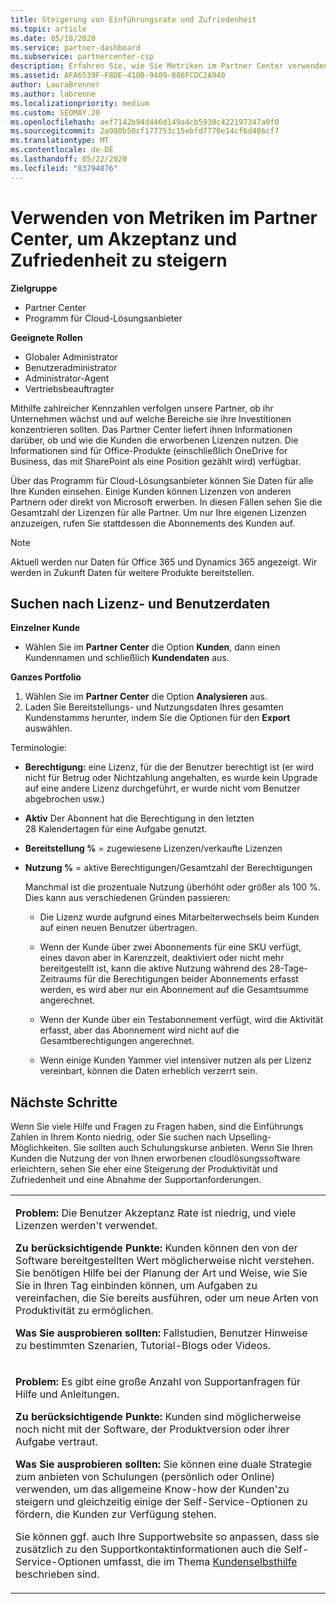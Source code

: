 ```yaml
---
title: Steigerung von Einführungsrate und Zufriedenheit
ms.topic: article
ms.date: 05/18/2020
ms.service: partner-dashboard
ms.subservice: partnercenter-csp
description: Erfahren Sie, wie Sie Metriken im Partner Center verwenden. Metriken können zeigen, ob Ihr Unternehmen zunimmt, wie Kunden ihre Lizenzen verwenden und wo Sie sich mit den Investitionen beschäftigen.
ms.assetid: AFA6539F-F8DE-410B-9409-886FCDC2A940
author: LauraBrenner
ms.author: labrenne
ms.localizationpriority: medium
ms.custom: SEOMAY.20
ms.openlocfilehash: aef7142b94d446d149a4cb5930c422197347a0f0
ms.sourcegitcommit: 2a980b50cf177753c15ebfd7770e14cf6d486cf7
ms.translationtype: MT
ms.contentlocale: de-DE
ms.lasthandoff: 05/22/2020
ms.locfileid: "83794876"
---
```

# <a name="use-metrics-in-partner-center-to-increase-adoption-and-satisfaction"></a>Verwenden von Metriken im Partner Center, um Akzeptanz und Zufriedenheit zu steigern

**Zielgruppe**

- Partner Center
- Programm für Cloud-Lösungsanbieter

**Geeignete Rollen**

- Globaler Administrator
- Benutzeradministrator
- Administrator-Agent
- Vertriebsbeauftragter

Mithilfe zahlreicher Kennzahlen verfolgen unsere Partner, ob ihr Unternehmen wächst und auf welche Bereiche sie ihre Investitionen konzentrieren sollten. Das Partner Center liefert ihnen Informationen darüber, ob und wie die Kunden die erworbenen Lizenzen nutzen. Die Informationen sind für Office-Produkte (einschließlich OneDrive for Business, das mit SharePoint als eine Position gezählt wird) verfügbar.

Über das Programm für Cloud-Lösungsanbieter können Sie Daten für alle Ihre Kunden einsehen. Einige Kunden können Lizenzen von anderen Partnern oder direkt von Microsoft erwerben. In diesen Fällen sehen Sie die Gesamtzahl der Lizenzen für alle Partner. Um nur Ihre eigenen Lizenzen anzuzeigen, rufen Sie stattdessen die Abonnements des Kunden auf.

> [!NOTE]  
>  Aktuell werden nur Daten für Office 365 und Dynamics 365 angezeigt. Wir werden in Zukunft Daten für weitere Produkte bereitstellen.

## <a name="find-license-and-user-data"></a>Suchen nach Lizenz- und Benutzerdaten


**Einzelner Kunde**

- Wählen Sie im **Partner Center** die Option **Kunden**, dann einen Kundennamen und schließlich **Kundendaten** aus.

**Ganzes Portfolio**

1.  Wählen Sie im **Partner Center** die Option **Analysieren** aus.
2.  Laden Sie Bereitstellungs- und Nutzungsdaten Ihres gesamten Kundenstamms herunter, indem Sie die Optionen für den **Export** auswählen.

Terminologie:

- **Berechtigung:** eine Lizenz, für die der Benutzer berechtigt ist (er wird nicht für Betrug oder Nichtzahlung angehalten, es wurde kein Upgrade auf eine andere Lizenz durchgeführt, er wurde nicht vom Benutzer abgebrochen usw.)

- **Aktiv** Der Abonnent hat die Berechtigung in den letzten 28 Kalendertagen für eine Aufgabe genutzt.

- **Bereitstellung %** = zugewiesene Lizenzen/verkaufte Lizenzen

- **Nutzung %** = aktive Berechtigungen/Gesamtzahl der Berechtigungen

   Manchmal ist die prozentuale Nutzung überhöht oder größer als 100 %. Dies kann aus verschiedenen Gründen passieren:

   - Die Lizenz wurde aufgrund eines Mitarbeiterwechsels beim Kunden auf einen neuen Benutzer übertragen.

   - Wenn der Kunde über zwei Abonnements für eine SKU verfügt, eines davon aber in Karenzzeit, deaktiviert oder nicht mehr bereitgestellt ist, kann die aktive Nutzung während des 28-Tage-Zeitraums für die Berechtigungen beider Abonnements erfasst werden, es wird aber nur ein Abonnement auf die Gesamtsumme angerechnet.

   - Wenn der Kunde über ein Testabonnement verfügt, wird die Aktivität erfasst, aber das Abonnement wird nicht auf die Gesamtberechtigungen angerechnet.

   - Wenn einige Kunden Yammer viel intensiver nutzen als per Lizenz vereinbart, können die Daten erheblich verzerrt sein.

## <a name="next-steps"></a>Nächste Schritte

Wenn Sie viele Hilfe und Fragen zu Fragen haben, sind die Einführungs Zahlen in Ihrem Konto niedrig, oder Sie suchen nach Upselling-Möglichkeiten. Sie sollten auch Schulungskurse anbieten. Wenn Sie Ihren Kunden die Nutzung der von Ihnen erworbenen cloudlösungssoftware erleichtern, sehen Sie eher eine Steigerung der Produktivität und Zufriedenheit und eine Abnahme der Supportanforderungen.

<table>
<colgroup>
<col width="100%" />
</colgroup>
<tbody>
<tr class="odd">
<td><p><strong>Problem:</strong> Die Benutzer Akzeptanz Rate ist niedrig, und viele Lizenzen werden&#39;t verwendet.</p>
<p><strong>Zu berücksichtigende Punkte:</strong> Kunden können den von der Software bereitgestellten Wert möglicherweise nicht verstehen. Sie benötigen Hilfe bei der Planung der Art und Weise, wie Sie Sie in Ihren Tag einbinden können, um Aufgaben zu vereinfachen, die Sie bereits ausführen, oder um neue Arten von Produktivität zu ermöglichen.</p>
<p><strong>Was Sie ausprobieren sollten:</strong> Fallstudien, Benutzer Hinweise zu bestimmten Szenarien, Tutorial-Blogs oder Videos.</p></td>
</tr>
<tr class="even">
<td><p><strong>Problem:</strong> Es gibt eine große Anzahl von Supportanfragen für Hilfe und Anleitungen.</p>
<p><strong>Zu berücksichtigende Punkte:</strong> Kunden sind möglicherweise noch nicht mit der Software, der Produktversion oder ihrer Aufgabe vertraut.</p>
<p><strong>Was Sie ausprobieren sollten:</strong> Sie können eine duale Strategie zum anbieten von Schulungen (persönlich oder Online) verwenden, um das allgemeine Know-how der Kunden&#39;zu steigern und gleichzeitig einige der Self-Service-Optionen zu fördern, die Kunden zur Verfügung stehen.</p>
<p>Sie können ggf. auch Ihre Supportwebsite so anpassen, dass sie zusätzlich zu den Supportkontaktinformationen auch die Self-Service-Optionen umfasst, die im Thema <a href="customer-self-support.md" data-raw-source="[Customer self-support](customer-self-support.md)">Kundenselbsthilfe</a> beschrieben sind.</p></td>
</tr>
</tbody>
</table>

